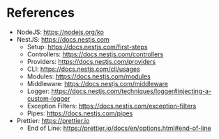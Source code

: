 # References

- NodeJS: https://nodejs.org/ko
- NestJS: https://docs.nestjs.com
  - Setup: https://docs.nestjs.com/first-steps
  - Controllers: https://docs.nestjs.com/controllers
  - Providers: https://docs.nestjs.com/providers
  - CLI: https://docs.nestjs.com/cli/usages
  - Modules: https://docs.nestjs.com/modules
  - Middleware: https://docs.nestjs.com/middleware
  - Logger: https://docs.nestjs.com/techniques/logger#injecting-a-custom-logger
  - Exception Filters: https://docs.nestjs.com/exception-filters
  - Pipes: https://docs.nestjs.com/pipes
- Prettier: https://prettier.io
  - End of Line: https://prettier.io/docs/en/options.html#end-of-line

